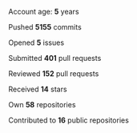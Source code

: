 Account age: **5** years

Pushed **5155** commits

Opened **5** issues

Submitted **401** pull requests

Reviewed **152** pull requests

Received **14** stars

Own **58** repositories

Contributed to **16** public repositories

